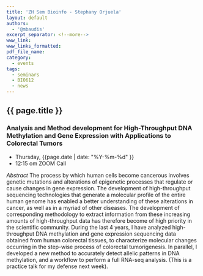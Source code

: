 ```yaml
---
title: 'ZH Sem Bioinfo - Stephany Orjuela'
layout: default
authors:
  - '@mbaudis'
excerpt_separator: <!--more-->
www_link:
www_links_formatted:
pdf_file_name:
category:
  - events
tags:
  - seminars
  - BIO612
  - news
---
```


## {{ page.title }}

### Analysis and Method development for High-Throughput DNA Methylation and Gene Expression with Applications to Colorectal Tumors

* Thursday, {{page.date | date: "%Y-%m-%d" }}
* 12:15 om  ZOOM Call

<!--more-->

*Abstract* The process by which human cells become cancerous involves genetic mutations and alterations of epigenetic processes that regulate or cause changes in gene expression. The development of high-throughput sequencing technologies that generate a molecular profile of the entire human genome has enabled a better understanding of these alterations in cancer, as well as in a myriad of other diseases. The development of corresponding methodology to extract information from these increasing amounts of high-throughput data has therefore become of high priority in the scientific community. During the last 4 years, I have analyzed high-throughput DNA methylation and gene expression sequencing data obtained from human colorectal tissues, to characterize molecular changes occurring in the step-wise process of colorectal tumorigenesis. In parallel, I developed a new method to accurately detect allelic patterns in DNA methylation, and a workflow to perform a full RNA-seq analysis. (This is a practice talk for my defense next week).
